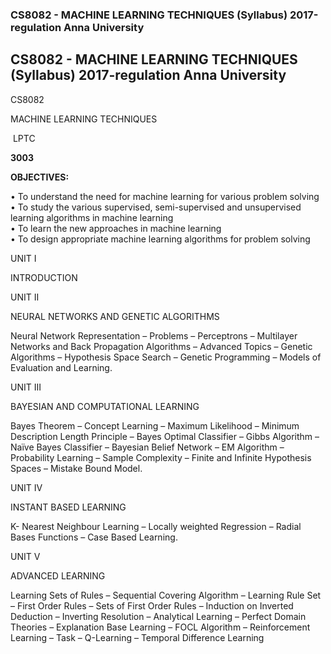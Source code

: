 ### CS8082 - MACHINE LEARNING TECHNIQUES (Syllabus) 2017-regulation Anna University

## CS8082 - MACHINE LEARNING TECHNIQUES (Syllabus) 2017-regulation Anna University

CS8082

MACHINE LEARNING TECHNIQUES

 LPTC

**3003**

  

**OBJECTIVES:**

• To understand the need for machine learning for various problem solving  
• To study the various supervised, semi-supervised and unsupervised learning algorithms in machine learning  
• To learn the new approaches in machine learning  
• To design appropriate machine learning algorithms for problem solving

  

UNIT I

INTRODUCTION





  

UNIT II

NEURAL NETWORKS AND GENETIC ALGORITHMS


Neural Network Representation – Problems – Perceptrons – Multilayer Networks and Back Propagation Algorithms – Advanced Topics – Genetic Algorithms – Hypothesis Space Search – Genetic Programming – Models of Evaluation and Learning.

  

UNIT III

BAYESIAN AND COMPUTATIONAL LEARNING


Bayes Theorem – Concept Learning – Maximum Likelihood – Minimum Description Length Principle – Bayes Optimal Classifier – Gibbs Algorithm – Naïve Bayes Classifier – Bayesian Belief Network – EM Algorithm – Probability Learning – Sample Complexity – Finite and Infinite Hypothesis Spaces – Mistake Bound Model.

  

UNIT IV

INSTANT BASED LEARNING



K- Nearest Neighbour Learning – Locally weighted Regression – Radial Bases Functions – Case Based Learning.

  

UNIT V

ADVANCED LEARNING


Learning Sets of Rules – Sequential Covering Algorithm – Learning Rule Set – First Order Rules – Sets of First Order Rules – Induction on Inverted Deduction – Inverting Resolution – Analytical Learning – Perfect Domain Theories – Explanation Base Learning – FOCL Algorithm – Reinforcement Learning – Task – Q-Learning – Temporal Difference Learning